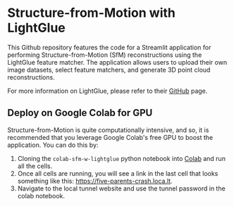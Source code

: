 # Structure-from-Motion with LightGlue
This Github repository features the code for a Streamlit application for performing Structure-from-Motion (SfM) reconstructions using the LightGlue feature matcher. The application allows users to upload their own image datasets, select feature matchers, and generate 3D point cloud reconstructions. 

For more information on LightGlue, please refer to their [GitHub](https://github.com/cvg/LightGlue?tab=readme-ov-file) page. 

## Deploy on Google Colab for GPU
Structure-from-Motion is quite computationally intensive, and so, it is recommended that you leverage Google Colab's free GPU to boost the application. You can do this by:
1. Cloning the `colab-sfm-w-lightglue` python notebook into [Colab](https://colab.research.google.com/) and run all the cells.
2. Once all cells are running, you will see a link in the last cell that looks something like this: https://five-parents-crash.loca.lt.
3. Navigate to the local tunnel website and use the tunnel password in the colab notebook.
